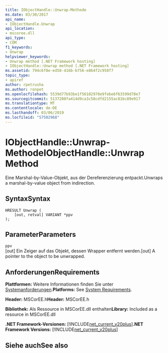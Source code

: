 ```yaml
---
title: IObjectHandle::Unwrap-Methode
ms.date: 03/30/2017
api_name:
- IObjectHandle.Unwrap
api_location:
- mscoree.dll
api_type:
- COM
f1_keywords:
- Unwrap
helpviewer_keywords:
- Unwrap method [.NET Framework hosting]
- IObjectHandle::Unwrap method [.NET Framework hosting]
ms.assetid: 794c6f8e-ed58-416b-b756-e864f2c958f7
topic_type:
- apiref
author: rpetrusha
ms.author: ronpet
ms.openlocfilehash: 5539d77b93be1f56102970e9febe6f63599d78e7
ms.sourcegitcommit: 5137208fa414d9ca3c58cdfd2155ac81bc89e917
ms.translationtype: MT
ms.contentlocale: de-DE
ms.lasthandoff: 03/06/2019
ms.locfileid: "57502968"
---
```

# <a name="iobjecthandleunwrap-method"></a><span data-ttu-id="808a9-102">IObjectHandle::Unwrap-Methode</span><span class="sxs-lookup"><span data-stu-id="808a9-102">IObjectHandle::Unwrap Method</span></span>
<span data-ttu-id="808a9-103">Eine Marshal-by-Value-Objekt, aus der Dereferenzierung entpackt.</span><span class="sxs-lookup"><span data-stu-id="808a9-103">Unwraps a marshal-by-value object from indirection.</span></span>  
  
## <a name="syntax"></a><span data-ttu-id="808a9-104">Syntax</span><span class="sxs-lookup"><span data-stu-id="808a9-104">Syntax</span></span>  
  
```  
HRESULT Unwrap (  
    [out, retval] VARIANT *ppv  
);  
```  
  
## <a name="parameters"></a><span data-ttu-id="808a9-105">Parameter</span><span class="sxs-lookup"><span data-stu-id="808a9-105">Parameters</span></span>  
 `ppv`  
 <span data-ttu-id="808a9-106">[out] Ein Zeiger auf das Objekt, dessen Wrapper entfernt werden.</span><span class="sxs-lookup"><span data-stu-id="808a9-106">[out] A pointer to the object to be unwrapped.</span></span>  
  
## <a name="requirements"></a><span data-ttu-id="808a9-107">Anforderungen</span><span class="sxs-lookup"><span data-stu-id="808a9-107">Requirements</span></span>  
 <span data-ttu-id="808a9-108">**Plattformen:** Weitere Informationen finden Sie unter [Systemanforderungen](../../../../docs/framework/get-started/system-requirements.md).</span><span class="sxs-lookup"><span data-stu-id="808a9-108">**Platforms:** See [System Requirements](../../../../docs/framework/get-started/system-requirements.md).</span></span>  
  
 <span data-ttu-id="808a9-109">**Header:** MSCorEE.h</span><span class="sxs-lookup"><span data-stu-id="808a9-109">**Header:** MSCorEE.h</span></span>  
  
 <span data-ttu-id="808a9-110">**Bibliothek:** Als Ressource in MSCorEE.dll enthalten</span><span class="sxs-lookup"><span data-stu-id="808a9-110">**Library:** Included as a resource in MSCorEE.dll</span></span>  
  
 <span data-ttu-id="808a9-111">**.NET Framework-Versionen:** [!INCLUDE[net_current_v20plus](../../../../includes/net-current-v20plus-md.md)]</span><span class="sxs-lookup"><span data-stu-id="808a9-111">**.NET Framework Versions:** [!INCLUDE[net_current_v20plus](../../../../includes/net-current-v20plus-md.md)]</span></span>  
  
## <a name="see-also"></a><span data-ttu-id="808a9-112">Siehe auch</span><span class="sxs-lookup"><span data-stu-id="808a9-112">See also</span></span>

